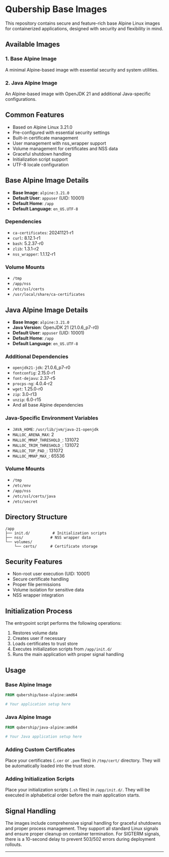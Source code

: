 # Qubership Base Images

This repository contains secure and feature-rich base Alpine Linux images for containerized applications, designed with security and flexibility in mind.

## Available Images

### 1. Base Alpine Image
A minimal Alpine-based image with essential security and system utilities.

### 2. Java Alpine Image
An Alpine-based image with OpenJDK 21 and additional Java-specific configurations.

## Common Features

- Based on Alpine Linux 3.21.0
- Pre-configured with essential security settings
- Built-in certificate management
- User management with nss_wrapper support
- Volume management for certificates and NSS data
- Graceful shutdown handling
- Initialization script support
- UTF-8 locale configuration

## Base Alpine Image Details

- **Base Image**: `alpine:3.21.0`
- **Default User**: `appuser` (UID: 10001)
- **Default Home**: `/app`
- **Default Language**: `en_US.UTF-8`

### Dependencies
- `ca-certificates`: 20241121-r1
- `curl`: 8.12.1-r1
- `bash`: 5.2.37-r0
- `zlib`: 1.3.1-r2
- `nss_wrapper`: 1.1.12-r1

### Volume Mounts
- `/tmp`
- `/app/nss`
- `/etc/ssl/certs`
- `/usr/local/share/ca-certificates`

## Java Alpine Image Details

- **Base Image**: `alpine:3.21.0`
- **Java Version**: OpenJDK 21 (21.0.6_p7-r0)
- **Default User**: `appuser` (UID: 10001)
- **Default Home**: `/app`
- **Default Language**: `en_US.UTF-8`

### Additional Dependencies
- `openjdk21-jdk`: 21.0.6_p7-r0
- `fontconfig`: 2.15.0-r1
- `font-dejavu`: 2.37-r5
- `procps-ng`: 4.0.4-r2
- `wget`: 1.25.0-r0
- `zip`: 3.0-r13
- `unzip`: 6.0-r15
- And all base Alpine dependencies

### Java-Specific Environment Variables
- `JAVA_HOME`: `/usr/lib/jvm/java-21-openjdk`
- `MALLOC_ARENA_MAX`: 2
- `MALLOC_MMAP_THRESHOLD_`: 131072
- `MALLOC_TRIM_THRESHOLD_`: 131072
- `MALLOC_TOP_PAD_`: 131072
- `MALLOC_MMAP_MAX_`: 65536

### Volume Mounts
- `/tmp`
- `/etc/env`
- `/app/nss`
- `/etc/ssl/certs/java`
- `/etc/secret`

## Directory Structure

```
/app
├── init.d/          # Initialization scripts
├── nss/            # NSS wrapper data
└── volumes/
    └── certs/      # Certificate storage
```

## Security Features

- Non-root user execution (UID: 10001)
- Secure certificate handling
- Proper file permissions
- Volume isolation for sensitive data
- NSS wrapper integration

## Initialization Process

The entrypoint script performs the following operations:
1. Restores volume data
2. Creates user if necessary
3. Loads certificates to trust store
4. Executes initialization scripts from `/app/init.d/`
5. Runs the main application with proper signal handling

## Usage

### Base Alpine Image

```dockerfile
FROM qubership/base-alpine:amd64

# Your application setup here
```

### Java Alpine Image

```dockerfile
FROM qubership/java-alpine:amd64

# Your Java application setup here
```

### Adding Custom Certificates

Place your certificates (`.cer` or `.pem` files) in `/tmp/cert/` directory. They will be automatically loaded into the trust store.

### Adding Initialization Scripts

Place your initialization scripts (`.sh` files) in `/app/init.d/`. They will be executed in alphabetical order before the main application starts.

## Signal Handling

The images include comprehensive signal handling for graceful shutdowns and proper process management. They support all standard Linux signals and ensure proper cleanup on container termination. For SIGTERM signals, there is a 10-second delay to prevent 503/502 errors during deployment rollouts.

--- 
